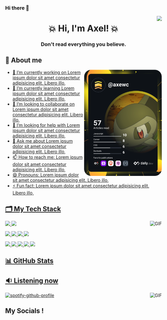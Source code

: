 ### Hi there 👋

<!--
  Visitors
-->
<img align="right" src="https://visitor-badge.glitch.me/badge?page_id=Axewc" />

<!--
  My presentation
-->
<h1 align="center">💥 Hi, I'm Axel! </a>
💥 </h1>
<h3 align="center" 👨‍💻 Computer Science || 💻 Web Development || 🎮 Videogames </h3>
<h3 align="center">Don't read everything you believe.</h3>

## 🦊 About me
<a href="https://app.daily.dev/axewc"> <img align="right" img src="https://github.com/Axewc/Axewc/blob/main/devcard.svg" width="250" alt="Axel's Dev Card"/>

- 🔭 I’m currently working on Lorem ipsum dolor sit amet consectetur adipisicing elit. Libero illo,
- 🌱 I’m currently learning Lorem ipsum dolor sit amet consectetur adipisicing elit. Libero illo,
- 👯 I’m looking to collaborate on Lorem ipsum dolor sit amet consectetur adipisicing elit. Libero illo,
- 🤔 I’m looking for help with Lorem ipsum dolor sit amet consectetur adipisicing elit. Libero illo,
- 💬 Ask me about Lorem ipsum dolor sit amet consectetur adipisicing elit. Libero illo,
- 📫 How to reach me: Lorem ipsum dolor sit amet consectetur adipisicing elit. Libero illo,
- 😄 Pronouns: Lorem ipsum dolor sit amet consectetur adipisicing elit. Libero illo,
- ⚡ Fun fact: Lorem ipsum dolor sit amet consectetur adipisicing elit. Libero illo,

<!-- <a href="https://app.daily.dev/axewc"> <img align="right" img src="https://github.com/Axewc/Axewc/blob/main/devcard.svg" width="250" alt="Axel's Dev Card"/></a>
-->

<!--
   Languages and Tools
-->
## 🗂 My Tech Stack
<img align="right" alt="GIF" height="150" src="https://giffiles.alphacoders.com/175/175691.gif" />
<!--code><img height="35" src=""></code-->
  
<p><img height="35" src="https://cdn.icon-icons.com/icons2/2107/PNG/512/file_type_css_icon_130661.png">
<img height="35" src="https://cdn.icon-icons.com/icons2/112/PNG/512/python_18894.png">

<p><img height="35" src="https://cdn.icon-icons.com/icons2/2415/PNG/512/java_original_logo_icon_146458.png">
<img height="35" src="https://cdn.icon-icons.com/icons2/2107/PNG/512/file_type_haskell_icon_130552.png">
 
<img height="35" src="https://cdn.icon-icons.com/icons2/2107/PNG/512/file_type_racket_icon_130211.png">
<img height="35" src="https://cdn.icon-icons.com/icons2/273/PNG/256/icon_sql_256_30046.png">
 
<p><img height="35" src="https://cdn.icon-icons.com/icons2/2415/PNG/512/postgresql_plain_wordmark_logo_icon_146390.png">
<img height="35" src="https://cdn.icon-icons.com/icons2/1159/PNG/256/linux_81610.png">

<img height="35" src="https://cdn.icon-icons.com/icons2/2107/PNG/512/file_type_git_icon_130581.png">
<img height="35" src="https://cdn.icon-icons.com/icons2/615/PNG/256/Visual_Studio_icon-icons.com_56597.png">
<img height="35" src="https://cdn.icon-icons.com/icons2/2667/PNG/512/folder_latex_tex_icon_161289.png">
  
<!--
  Github stats
-->
## 📊 GitHub Stats
  
  
## 🔉 Listening now
<img align="right" alt="GIF" height="300" src="https://c.tenor.com/87F-ga-VtA0AAAAC/anime-chill.gif" />

[![spotify-github-profile](https://spotify-github-profile.vercel.app/api/view?uid=12175246015&cover_image=true&theme=default)](https://github.com/kittinan/spotify-github-profile)
  
<!--
  My social media.
-->
##  My Socials !

